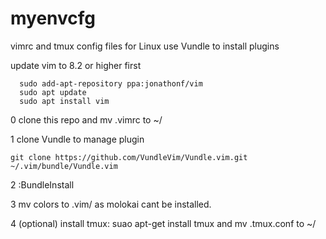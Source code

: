 # myenvcfg
vimrc and tmux config files for Linux
use Vundle to install plugins

update vim to 8.2 or higher first
```
  sudo add-apt-repository ppa:jonathonf/vim
  sudo apt update
  sudo apt install vim
```

0  clone this repo and mv .vimrc to ~/

1  clone Vundle to manage plugin
```
git clone https://github.com/VundleVim/Vundle.vim.git ~/.vim/bundle/Vundle.vim
```
2  :BundleInstall

3  mv colors to .vim/ as molokai cant be installed.

4  (optional) install tmux: suao apt-get install tmux and mv .tmux.conf to ~/

